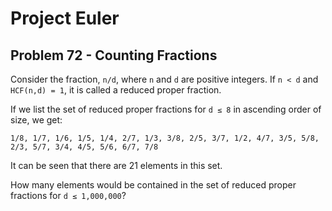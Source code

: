 # Project Euler

## Problem 72 - Counting Fractions

Consider the fraction, `n/d`, where `n` and `d` are positive integers. If `n < d` and `HCF(n,d) = 1`, it is called a reduced proper fraction.

If we list the set of reduced proper fractions for `d ≤ 8` in ascending order of size, we get:

    1/8, 1/7, 1/6, 1/5, 1/4, 2/7, 1/3, 3/8, 2/5, 3/7, 1/2, 4/7, 3/5, 5/8, 2/3, 5/7, 3/4, 4/5, 5/6, 6/7, 7/8

It can be seen that there are 21 elements in this set.

How many elements would be contained in the set of reduced proper fractions for `d ≤ 1,000,000`?
